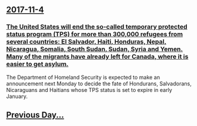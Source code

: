 ## [2017-11-4](/news/2017/11/4/index.md)

### [The United States will end the so-called temporary protected status program (TPS) for more than 300,000 refugees from several countries: El Salvador, Haiti, Honduras, Nepal, Nicaragua, Somalia, South Sudan, Sudan, Syria and Yemen. Many of the migrants have already left for Canada, where it is easier to get asylum. ](/news/2017/11/4/the-united-states-will-end-the-so-called-temporary-protected-status-program-tps-for-more-than-300-000-refugees-from-several-countries-el.md)
The Department of Homeland Security is expected to make an announcement next Monday to decide the fate of Hondurans, Salvadorans, Nicaraguans and Haitians whose TPS status is set to expire in early January.

## [Previous Day...](/news/2017/11/3/index.md)


